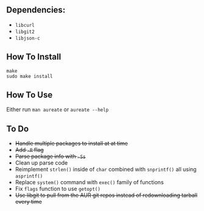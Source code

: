 ## Dependencies:
- `libcurl`
- `libgit2`
- `libjson-c`

## How To Install
```
make
sudo make install
```

## How To Use
Either run `man aureate` or `aureate --help`

## To Do
- ~~Handle multiple packages to install at at time~~
- ~~Add `-R` flag~~
- ~~Parse package info with `-Ss`~~
- Clean up parse code
- Reimplement `strlen()` inside of `char` combined with `snprintf()` all using `asprintf()`
- Replace `system()` command with `exec()` family of functions
- Fix `flags` function to use `getopt()`
- ~~Use libgit to pull from the AUR git repos instead of redownloading tarball every time~~